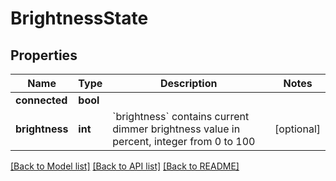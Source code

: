 # BrightnessState

## Properties
Name | Type | Description | Notes
------------ | ------------- | ------------- | -------------
**connected** | **bool** |  | 
**brightness** | **int** | &#x60;brightness&#x60; contains current dimmer brightness value in percent, integer from 0 to 100 | [optional] 

[[Back to Model list]](../README.md#documentation-for-models) [[Back to API list]](../README.md#documentation-for-api-endpoints) [[Back to README]](../README.md)

